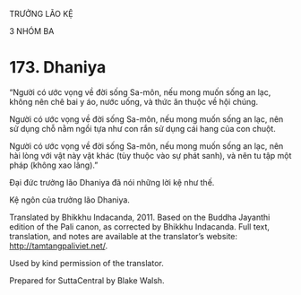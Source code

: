 TRƯỞNG LÃO KỆ

3 NHÓM BA

# 173\. Dhaniya

“Người có ước vọng về đời sống Sa-môn, nếu mong muốn sống an lạc, không nên chê bai y áo, nước uống, và thức ăn thuộc về hội chúng.

Người có ước vọng về đời sống Sa-môn, nếu mong muốn sống an lạc, nên sử dụng chỗ nằm ngồi tựa như con rắn sử dụng cái hang của con chuột.

Người có ước vọng về đời sống Sa-môn, nếu mong muốn sống an lạc, nên hài lòng với vật này vật khác (tùy thuộc vào sự phát sanh), và nên tu tập một pháp (không xao lãng).”

Đại đức trưởng lão Dhaniya đã nói những lời kệ như thế.

Kệ ngôn của trưởng lão Dhaniya.

Translated by Bhikkhu Indacanda, 2011. Based on the Buddha Jayanthi edition of the Pali canon, as corrected by Bhikkhu Indacanda. Full text, translation, and notes are available at the translator’s website: http://tamtangpaliviet.net/.

Used by kind permission of the translator.

Prepared for SuttaCentral by Blake Walsh.